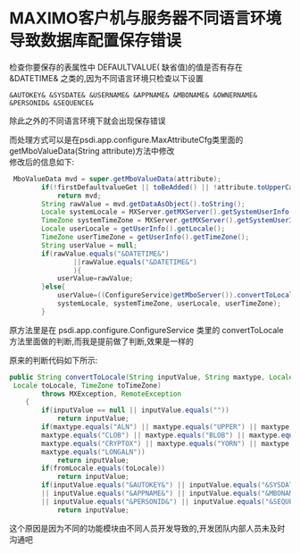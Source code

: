 # MAXIMO客户机与服务器不同语言环境导致数据库配置保存错误  

检查你要保存的表属性中 DEFAULTVALUE( 缺省值)的值是否有存在 &DATETIME& 之类的,因为不同语言环境只检查以下设置

```
&AUTOKEY& &SYSDATE& &USERNAME& &APPNAME& &MBONAME& &OWNERNAME& &PERSONID& &SEQUENCE& 
```

除此之外的不同语言环境下就会出现保存错误


而处理方式可以是在psdi.app.configure.MaxAttributeCfg类里面的 getMboValueData(String attribute)方法中修改
<br />
修改后的信息如下:

```Java
 MboValueData mvd = super.getMboValueData(attribute);
        if(!firstDefaultvalueGet || toBeAdded() || !attribute.toUpperCase().equals("DEFAULTVALUE"))
            return mvd;
        String rawValue = mvd.getDataAsObject().toString();
        Locale systemLocale = MXServer.getMXServer().getSystemUserInfo().getLocale();
        TimeZone systemTimeZone = MXServer.getMXServer().getSystemUserInfo().getTimeZone();
        Locale userLocale = getUserInfo().getLocale();
        TimeZone userTimeZone = getUserInfo().getTimeZone();
        String userValue = null;
        if(rawValue.equals("&DATETIME&")
                ||rawValue.equals("&DATETIME&")
                ){
            userValue=rawValue;
        }else{
            userValue=((ConfigureService)getMboServer()).convertToLocale(rawValue, getString("maxtype"),
            systemLocale, systemTimeZone, userLocale, userTimeZone);
        }
```
原方法里是在 psdi.app.configure.ConfigureService 类里的 convertToLocale方法里面做的判断,而我是提前做了判断,效果是一样的

原来的判断代码如下所示:

```Java
public String convertToLocale(String inputValue, String maxtype, Locale fromLocale, TimeZone fromTimeZone, 
 Locale toLocale, TimeZone toTimeZone)
        throws MXException, RemoteException
    {
        if(inputValue == null || inputValue.equals(""))
            return inputValue;
        if(maxtype.equals("ALN") || maxtype.equals("UPPER") || maxtype.equals("LOWER") ||
        maxtype.equals("CLOB") || maxtype.equals("BLOB") || maxtype.equals("CRYPTO") || 
        maxtype.equals("CRYPTOX") || maxtype.equals("YORN") || maxtype.equals("GL") || 
        maxtype.equals("LONGALN"))
            return inputValue;
        if(fromLocale.equals(toLocale))
            return inputValue;
        if(inputValue.equals("&AUTOKEY&") || inputValue.equals("&SYSDATE&") || inputValue.equals("&USERNAME&")
        || inputValue.equals("&APPNAME&") || inputValue.equals("&MBONAME&") || inputValue.equals("&OWNERNAME&")
        || inputValue.equals("&PERSONID&") || inputValue.equals("&SEQUENCE&"))
            return inputValue;
```

 这个原因是因为不同的功能模块由不同人员开发导致的,开发团队内部人员未及时沟通吧

